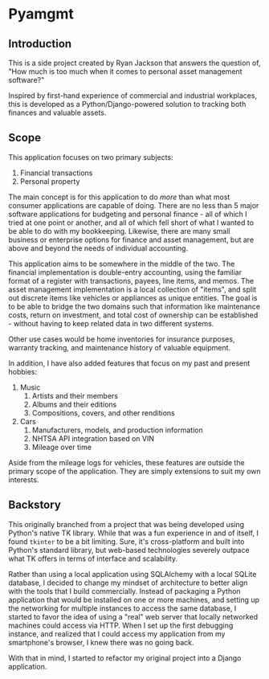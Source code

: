 # Pyamgmt

## Introduction

This is a side project created by Ryan Jackson that answers the question of, "How much is too much when it comes to personal asset management software?"

Inspired by first-hand experience of commercial and industrial workplaces, this is developed as a Python/Django-powered solution to tracking both finances and valuable assets.

## Scope

This application focuses on two primary subjects:

1. Financial transactions
2. Personal property

The main concept is for this application to do *more* than what most consumer applications are capable of doing. There are no less than 5 major software applications for budgeting and personal finance - all of which I tried at one point or another, and all of which fell short of what I wanted to be able to do with my bookkeeping. Likewise, there are many small business or enterprise options for finance and asset management, but are above and beyond the needs of individual accounting.

This application aims to be somewhere in the middle of the two. The financial implementation is double-entry accounting, using the familiar format of a register with transactions, payees, line items, and memos. The asset management implementation is a local collection of "items", and split out discrete items like vehicles or appliances as unique entities. The goal is to be able to bridge the two domains such that information like maintenance costs, return on investment, and total cost of ownership can be established - without having to keep related data in two different systems.

Other use cases would be home inventories for insurance purposes, warranty tracking, and maintenance history of valuable equipment.

In addition, I have also added features that focus on my past and present hobbies:

1. Music
   1. Artists and their members
   2. Albums and their editions
   3. Compositions, covers, and other renditions
2. Cars
   1. Manufacturers, models, and production information
   2. NHTSA API integration based on VIN
   3. Mileage over time

Aside from the mileage logs for vehicles, these features are outside the primary scope of the application. They are simply extensions to suit my own interests.

## Backstory

This originally branched from a project that was being developed using Python's native TK library. While that was a fun experience in and of itself, I found `tkinter` to be a bit limiting. Sure, it's cross-platform and built into Python's standard library, but web-based technologies severely outpace what TK offers in terms of interface and scalability.

Rather than using a local application using SQLAlchemy with a local SQLite database, I decided to change my mindset of architecture to better align with the tools that I build commercially. Instead of packaging a Python application that would be installed on one or more machines, and setting up the networking for multiple instances to access the same database, I started to favor the idea of using a "real" web server that locally networked machines could access via HTTP. When I set up the first debugging instance, and realized that I could access my application from my smartphone's browser, I knew there was no going back.

With that in mind, I started to refactor my original project into a Django application.